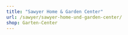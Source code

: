 ```yaml
---
title: "Sawyer Home & Garden Center"
url: /sawyer/sawyer-home-und-garden-center/
shop: Garten-Center
---
```

